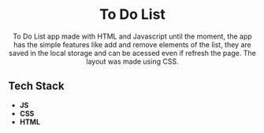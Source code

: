 <h1 align="center">
To Do List</h1>
 
<p align="center">To Do List app made with HTML and Javascript until the moment, the app has the simple features like add and remove elements of the list, they are saved in the local storage and can be acessed even if refresh the page. The layout was made using CSS.</p> 


## Tech Stack

- **JS**  
- **CSS**
- **HTML**




